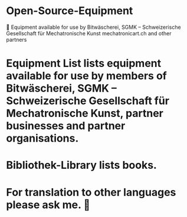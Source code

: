 # Open-Source-Equipment
🙂 Equipment available for use by Bitwäscherei, SGMK – Schweizerische Gesellschaft für Mechatronische Kunst mechatronicart.ch and other partners

# Equipment List lists equipment available for use by members of Bitwäscherei, SGMK – Schweizerische Gesellschaft für Mechatronische Kunst, partner businesses and partner organisations.

# Bibliothek-Library lists books.

# For translation to other languages please ask me. 🙂
